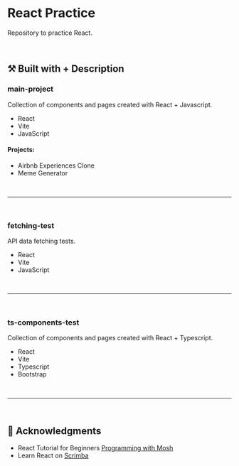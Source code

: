 # React Practice

Repository to practice React.

<br>

## :hammer_and_pick: Built with + Description


### main-project
Collection of components and pages created with React + Javascript.
* React
* Vite
* JavaScript


#### Projects:
* Airbnb Experiences Clone
* Meme Generator

<br><hr><br>

### fetching-test
API data fetching tests.
* React
* Vite
* JavaScript

<br><hr><br>

### ts-components-test
Collection of components and pages created with React + Typescript.
* React
* Vite
* Typescript
* Bootstrap

<br><hr><br>

## :clap: Acknowledgments
* React Tutorial for Beginners [Programming with Mosh](https://codewithmosh.com/)
* Learn React on [Scrimba](https://scrimba.com/learn/learnreact)
